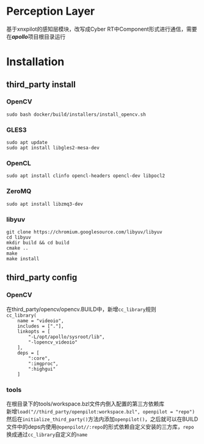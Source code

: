 # Perception Layer  
基于xnxpilot的感知层模块，改写成Cyber RT中Component形式进行通信，需要在***apollo***项目根目录运行  
# Installation
## third_party install  
### OpenCV  
`sudo bash docker/build/installers/install_opencv.sh`  
### GLES3  
`sudo apt update`  
`sudo apt install libgles2-mesa-dev`  
### OpenCL  
`sudo apt install clinfo opencl-headers opencl-dev libpocl2`  
### ZeroMQ  
`sudo apt install libzmq3-dev`  
### libyuv  
`git clone https://chromium.googlesource.com/libyuv/libyuv`  
`cd libyuv`  
`mkdir build && cd build`  
`cmake ..`  
`make`  
`make install`  
## third_party config  
### OpenCV  
在third_party/opencv/opencv.BUILD中，新增`cc_library`规则  
`cc_library(`  
`    name = "videoio",`  
`    includes = ["."],`  
`    linkopts = [`  
`        "-L/opt/apollo/sysroot/lib",`  
`        "-lopencv_videoio"`  
`    ],`  
`    deps = [`  
`        ":core",`  
`        ":imgproc",`  
`        ":highgui"`  
`    ]`  
### tools  
在根目录下的tools/workspace.bzl文件内倒入配置的第三方依赖库  
新增`load("//third_party/openpilot:workspace.bzl", openpilot = "repo")`  
然后在`initialize_third_party()`方法内添加`openpilot()`，之后就可以在BUILD文件中的deps内使用`@openpilot//:repo`的形式依赖自定义安装的三方库，`repo`换成通过`cc_library`自定义的`name`  




